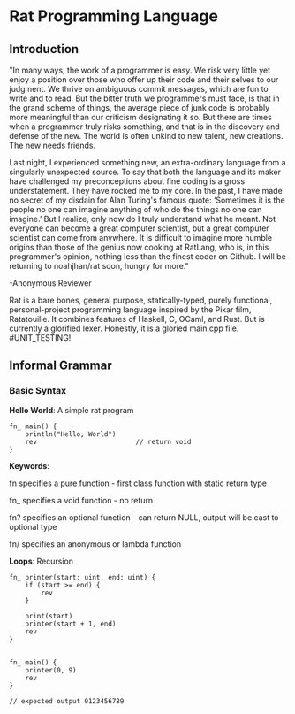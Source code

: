 # Rat Programming Language

## Introduction

"In many ways, the work of a programmer is easy. We risk very little yet enjoy a position over those who offer up their code and their selves to our judgment. We thrive on ambiguous commit messages, which are fun to write and to read. But the bitter truth we programmers must face, is that in the grand scheme of things, the average piece of junk code is probably more meaningful than our criticism designating it so. But there are times when a programmer truly risks something, and that is in the discovery and defense of the new. The world is often unkind to new talent, new creations. The new needs friends.

Last night, I experienced something new, an extra-ordinary language from a singularly unexpected source. To say that both the language and its maker have challenged my preconceptions about fine coding is a gross understatement. They have rocked me to my core. In the past, I have made no secret of my disdain for Alan Turing's famous quote: ‘Sometimes it is the people no one can imagine anything of who do the things no one can imagine.’ But I realize, only now do I truly understand what he meant. Not everyone can become a great computer scientist, but a great computer scientist can come from anywhere. It is difficult to imagine more humble origins than those of the genius now cooking at RatLang, who is, in this programmer's opinion, nothing less than the finest coder on Github. I will be returning to noahjhan/rat soon, hungry for more."

-Anonymous Reviewer

Rat is a bare bones, general purpose, statically-typed, purely functional, personal-project programming language inspired by the Pixar film, Ratatouille. It combines features of Haskell, C, OCaml, and Rust. But is currently a glorified lexer. Honestly, it is a gloried main.cpp file. #UNIT_TESTING! 

## Informal Grammar

### Basic Syntax

**Hello World**: A simple rat program

    fn_ main() {
        println("Hello, World")
        rev                         // return void
    }

**Keywords**: 

fn specifies a pure function - first class function with static return type

fn_ specifies a void function - no return 

fn? specifies an optional function - can return NULL, output will be cast to optional type

fn/ specifies an anonymous or lambda function

**Loops**: Recursion


    fn_ printer(start: uint, end: uint) {
        if (start >= end) {
            rev
        }

        print(start)
        printer(start + 1, end)
        rev
    }


    fn_ main() {
        printer(0, 9)
        rev
    }
    
    // expected output 0123456789
